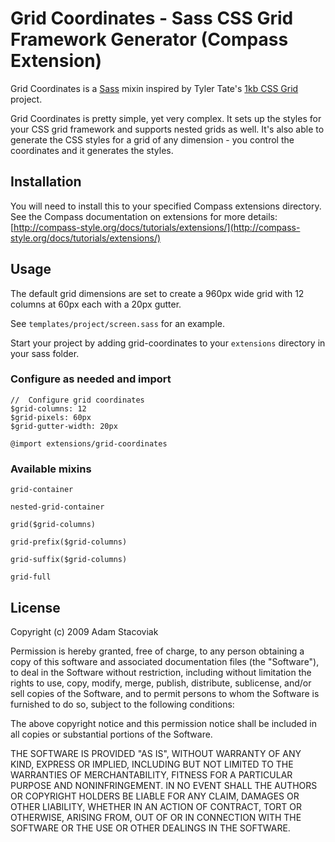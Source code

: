 # Grid Coordinates - Sass CSS Grid Framework Generator (Compass Extension)

Grid Coordinates is a [Sass](http://sass-lang.com/) mixin inspired by Tyler Tate's [1kb CSS Grid](http://1kbgrid.com/) project.

Grid Coordinates is pretty simple, yet very complex. It sets up the styles for your CSS grid framework and supports nested grids as well. It's also able to generate the CSS styles for a grid of any dimension - you control the coordinates and it generates the styles.

## Installation

You will need to install this to your specified Compass extensions directory. See the Compass documentation on extensions for more details: [http://compass-style.org/docs/tutorials/extensions/](http://compass-style.org/docs/tutorials/extensions/)

## Usage

The default grid dimensions are set to create a 960px wide grid with 12 columns at 60px each with a 20px gutter.

See `templates/project/screen.sass` for an example.

Start your project by adding grid-coordinates to your `extensions` directory in your sass folder.

### Configure as needed and import

    //  Configure grid coordinates
    $grid-columns: 12
    $grid-pixels: 60px
    $grid-gutter-width: 20px
    
    @import extensions/grid-coordinates

### Available mixins

`grid-container`

`nested-grid-container`

`grid($grid-columns)`

`grid-prefix($grid-columns)`

`grid-suffix($grid-columns)`

`grid-full`

## License

Copyright (c) 2009 Adam Stacoviak

Permission is hereby granted, free of charge, to any person obtaining a copy of this software and associated documentation files (the "Software"), to deal in the Software without restriction, including without limitation the rights to use, copy, modify, merge, publish, distribute, sublicense, and/or sell copies of the Software, and to permit persons to whom the Software is furnished to do so, subject to the following conditions:

The above copyright notice and this permission notice shall be included in all copies or substantial portions of the Software.

THE SOFTWARE IS PROVIDED "AS IS", WITHOUT WARRANTY OF ANY KIND, EXPRESS OR IMPLIED, INCLUDING BUT NOT LIMITED TO THE WARRANTIES OF MERCHANTABILITY, FITNESS FOR A PARTICULAR PURPOSE AND NONINFRINGEMENT. IN NO EVENT SHALL THE AUTHORS OR COPYRIGHT HOLDERS BE LIABLE FOR ANY CLAIM, DAMAGES OR OTHER LIABILITY, WHETHER IN AN ACTION OF CONTRACT, TORT OR OTHERWISE, ARISING FROM, OUT OF OR IN CONNECTION WITH THE SOFTWARE OR THE USE OR OTHER DEALINGS IN THE SOFTWARE.